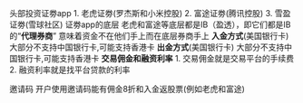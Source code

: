头部投资证劵app
	1. 老虎证劵(罗杰斯和小米控股)
	2. 富途证劵(腾讯控股)
	3. 雪盈证劵(雪球社区)
证劵app的底层
	老虎和富途等底层都是IB（盈透），即它们都是IB的“**代理券商**”
	意味着资金不在他们手上而在底层券商手上
**入金方式**(美国银行卡)
	大部分不支持中国银行卡,可能支持香港卡
**出金方式**(美国银行卡)
	大部分不支持中国银行卡,可能支持香港卡
**交易佣金和融资利率**
	1. 交易佣金就是交易平台的手续费
	2. 融资利率就是找平台贷款的利率


邀请码
	开户使用邀请码能有佣金8折和入金返股票(例如老虎和富途)

